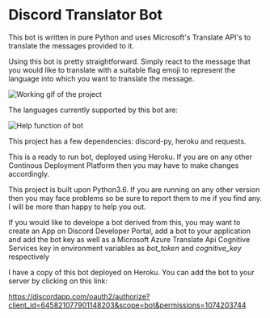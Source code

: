 # Discord Translator Bot

This bot is written in pure Python and uses Microsoft's Translate API's to translate the messages provided to it.

Using this bot is pretty straightforward. Simply react to the message that you would like to translate with a suitable flag emoji to represent the language into which you want to translate the message.

![Working gif of the project](https://res.cloudinary.com/dtldj8hpa/video/upload/v1574606694/projects/TranslateBot.gif)

The languages currently supported by this bot are: 

![Help function of bot](https://res.cloudinary.com/dtldj8hpa/image/upload/v1574605347/projects/bot-help.jpg)

This project has a few dependencies: discord-py, heroku and requests.

This is a ready to run bot, deployed using Heroku. If you are on any other Continous Deployment Platform then you may have to make changes accordingly.

This project is built upon Python3.6. If you are running on any other version then you may face problems so be sure to report them to me if you find any. I will be more than happy to help you out.

If you would like to develope a bot derived from this, you may want to create an App on Discord Developer Portal, add a bot to your application and add the bot key as well as a Microsoft Azure Translate Api Cognitive Services key in environment variables as _bot_token_ and _cognitive_key_ respectively

I have a copy of this bot deployed on Heroku. You can  add the bot to your server by clicking on this link:

https://discordapp.com/oauth2/authorize?client_id=645821077901148203&scope=bot&permissions=1074203744
